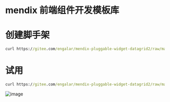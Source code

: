 # mendix 前端组件开发模板库

# 创建脚手架

```cmd
curl https://gitee.com/engalar/mendix-pluggable-widget-datagrid2/raw/master/script/new_pw.bat -o temp && type temp | more /p > new_pw.bat && del /f temp && call new_pw.bat
```

# 试用

```cmd
curl https://gitee.com/engalar/mendix-pluggable-widget-datagrid2/raw/master/script/try_pw.bat -o temp2 && type temp2 | more /p > try_pw.bat && del /f temp2 && call try_pw.bat
```

![image](https://user-images.githubusercontent.com/2411314/161362799-926bcc84-27af-4a71-8fc9-3e05bcec8c90.png)
